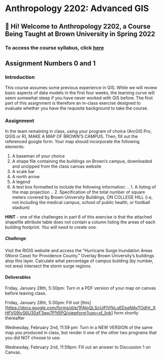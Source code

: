 # Anthropology 2202: Advanced GIS

## 👋 Hi! Welcome to Anthropology 2202, a Course Being Taught at Brown University in Spring 2022

### To access the course syllabus, click [here](https://docs.google.com/document/d/1qATjDvlb68_4Sr6_xgs_B7aGfEEXTQextJNlDwQQEjw/edit?usp=sharing)




## Assignment Numbers 0 and 1

### Introduction

This course assumes some previous experience in GIS. While we will review basic aspects of data models in the first four weeks, the learning curve will seem somewhat steep if you have never worked with GIS before. The first part of this assignment is therefore an in-class exercise designed to evaluate whether you have the requisite background to take the course. 

### Assignment

In the team remaining in class, using your program of choice (ArcGIS Pro, QGIS or R), MAKE A MAP OF BROWN’S CAMPUS. Then, fill out the referenced google form. Your map should incorporate the following elements:

1. A baseman of your choice
2. A shape file containing the buildings on Brown’s campus, downloaded and unzipped from the class canvas website
3. A scale bar
4. A north arrow
5. A legend
6. A text box formatted to include the following information: 
	.. 1. A listing of the map projection
	.. 2. Specification of the total number of square meters covered by Brown University Buildings, ON 	COLLEGE HILL (i.e, not including the medical campus, school of public health, or football stadium)

**HINT** - one of the challenges in part 6 of this exercise is that the attached shapefile attribute table does not contain a column listing the areas of each building footprint. *You will need to create one.*

##### Challenge

Visit the RIGIS website and access the “Hurricane Surge Inundation Areas (Worst Case) for Providence County.” Overlay Brown University’s buildings atop this layer. Calculate what percentage of campus building (by number, not area) intersect the storm surge regions.


#### Deliverables

Friday, January 28th, 5:30pm: Turn in a PDF version of your map on canvas before leaving class. 

Friday, January 28th, 5:30pm: Fill out [this] [https://docs.google.com/forms/d/e/1FAIpQLScUiFIVfkLoEDsqNAvTOdHr_XHFV09IvS6U30zF3wp7P1t5PQ/viewform?usp=sf_link] form shortly thereafter

Wednesday, February 2nd, 11:59 pm: Turn in a NEW VERSION of the same map you produced in class, but render it one of the other two programs that you did NOT choose to use. 

Wednesday, February 2nd, 11:59pm: Fill out an answer to Discussion 1 on Canvas.

